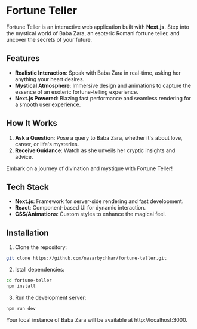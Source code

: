 # Fortune Teller

Fortune Teller is an interactive web application built with **Next.js**. Step into the mystical world of Baba Zara, an esoteric Romani fortune teller, and uncover the secrets of your future.

## Features

- **Realistic Interaction**: Speak with Baba Zara in real-time, asking her anything your heart desires.
- **Mystical Atmosphere**: Immersive design and animations to capture the essence of an esoteric fortune-telling experience.
- **Next.js Powered**: Blazing fast performance and seamless rendering for a smooth user experience.

## How It Works

1. **Ask a Question**: Pose a query to Baba Zara, whether it's about love, career, or life's mysteries.
2. **Receive Guidance**: Watch as she unveils her cryptic insights and advice.

Embark on a journey of divination and mystique with Fortune Teller!

## Tech Stack

- **Next.js**: Framework for server-side rendering and fast development.
- **React**: Component-based UI for dynamic interaction.
- **CSS/Animations**: Custom styles to enhance the magical feel.

## Installation

1. Clone the repository:

```bash
git clone https://github.com/nazarbychkar/fortune-teller.git
```

2. Istall dependencies:

```bash
cd fortune-teller
npm install
```

3. Run the development server:
 ```bash
npm run dev
```

Your local instance of Baba Zara will be available at http://localhost:3000.